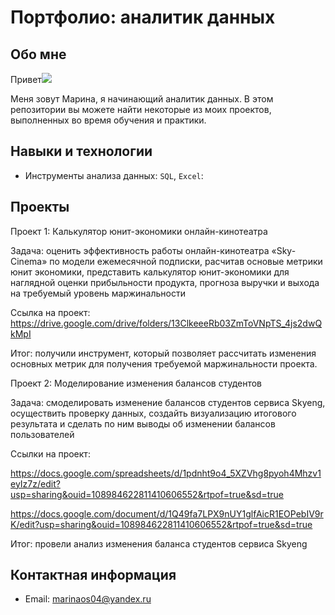# Портфолио: аналитик данных
## Обо мне 
Привет![](https://user-images.githubusercontent.com/18350557/176309783-0785949b-9127-417c-8b55-ab5a4333674e.gif) 

Меня зовут Марина, я начинающий аналитик данных. 
В этом репозитории вы можете найти некоторые из моих проектов, выполненных во время обучения и практики.
<br>
## Навыки и технологии
- Инструменты анализа данных: ``SQL``, ``Excel``: 

## Проекты
Проект 1: Калькулятор юнит-экономики онлайн-кинотеатра

Задача: оценить эффективность работы онлайн-кинотеатра «Sky-Cinema» по модели ежемесячной подписки, расчитав основые метрики юнит экономики, представить калькулятор юнит-экономики для наглядной оценки прибыльности продукта, прогноза выручки и выхода на требуемый уровень маржинальности

Ссылка на проект:
https://drive.google.com/drive/folders/13ClkeeeRb03ZmToVNpTS_4js2dwQkMpI

Итог: получили инструмент, который позволяет рассчитать изменения основных метрик для получения требуемой маржинальности проекта.
  
Проект 2: Моделирование изменения балансов студентов</p> 

Задача: смоделировать изменение балансов студентов сервиса Skyeng, осуществить проверку данных, cоздайть визуализацию итогового результата и сделать по ним выводы об изменении балансов пользователей

Ссылки на проект:

https://docs.google.com/spreadsheets/d/1pdnht9o4_5XZVhg8pyoh4Mhzv1eyIz7z/edit?usp=sharing&ouid=108984622811410606552&rtpof=true&sd=true

https://docs.google.com/document/d/1Q49fa7LPX9nUY1glfAicR1EOPebIV9rK/edit?usp=sharing&ouid=108984622811410606552&rtpof=true&sd=true

Итог: провели анализ изменения баланса студентов сервиса Skyeng

## Контактная информация
- Email: marinaos04@yandex.ru
